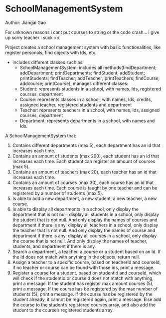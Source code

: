 # SchoolManagementSystem
Author: Jiangai Gao

For unknown reasons i cant put courses to string or the code crash... i give up sorry teacher i suck <:(

Project creates a school management system with basic functionalities, like register personals, find objects with Ids, etc.
- includes different classes such as:
  - SchoolManagementSystem: includes all methods(findDepartment; addDepartment; printDepartments; findStudent; addStudent; printStudents;          findTeacher; addTeacher; printTeachers; findCourse; addcourse; printCourse), manages different classes:
  - Student: represents students in a school, with names, Ids, registered courses, department
  - Course: represents classes in a school, with names, Ids, credits, assigned teacher, registered students and department
  - Teacher: represents teachers in a school, with names, Ids, assigned courses, department
  - Department: represents departments in a school, with names and Ids.

A SchoolManagementSystem that:
1. Contains different departments (max 5), each department has an id that increases each time.
2. Contains an amount of students (max 200), each student has an id that increases each time. 
   Each student can register an amount of courses (max 5).
3. Contains an amount of teachers (max 20), each teacher has an id that increases each time.
4. Contains an amount of courses (max 30), each course has an id that increases each time.
   Each course is taught by one teacher and can be registered by a number of students (max 5).
6. Is able to add a new department, a new student, a new teacher, a new course.
7. Is able to display all departments in a school, only display the department that is not null;
   display all students in a school, only display the student that is not null. And only display
   the names of courses and department if there is any;
   display all teachers in a school, only display the teacher that is not null. And only display
   the names of course and department if there is any;
   display all courses in a school, only display the course that is not null. And only display
   the names of teacher, students, and department if there is any.
8. Search a department, a teacher, a course or a student based on an Id. If the Id does not match with anything in the objects, return null.
9. Assign a teacher to a specific course, based on teacherId and courseId, if no teacher or course can be found with those ids, print a message.
10. Register a course for a student, based on studentId and courseId, which will check
    If the studentId or courseId does not match with anything, print a message.
    If the student has register max amount courses (5), print a message.
    If the course has be registered by the max number of students (5), print a message.
    If the course has be registered by the student already, it cannot be registered again, print a message.
    Else add the course to the student’s registered courses array, and also add the student to the course’s registered students array.

